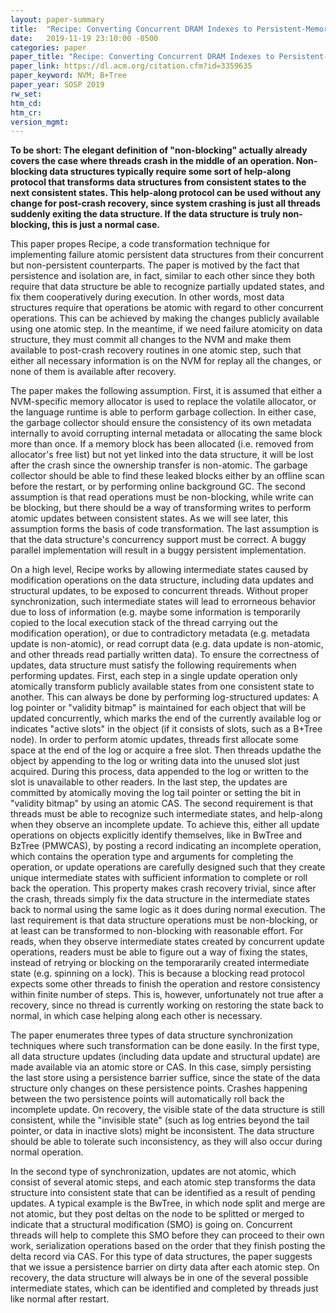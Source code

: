 ```yaml
---
layout: paper-summary
title:  "Recipe: Converting Concurrent DRAM Indexes to Persistent-Memory Indexes"
date:   2019-11-19 23:10:00 -0500
categories: paper
paper_title: "Recipe: Converting Concurrent DRAM Indexes to Persistent-Memory Indexes"
paper_link: https://dl.acm.org/citation.cfm?id=3359635
paper_keyword: NVM; B+Tree
paper_year: SOSP 2019
rw_set:
htm_cd:
htm_cr:
version_mgmt:
---
```


**To be short: The elegant definition of "non-blocking" actually already covers the case where threads crash in the middle
of an operation. Non-blocking data structures typically require some sort of help-along protocol that transforms
data structures from consistent states to the next consistent states. This help-along protocol can be used without
any change for post-crash recovery, since system crashing is just all threads suddenly exiting the data structure.
If the data structure is truly non-blocking, this is just a normal case.**

This paper propes Recipe, a code transformation technique for implementing failure atomic persistent data structures
from their concurrent but non-persistent counterparts. The paper is motived by the fact that persistence and isolation
are, in fact, similar to each other since they both require that data structure be able to recognize partially updated
states, and fix them cooperatively during execution. In other words, most data structures require that operations
be atomic with regard to other concurrent operations. This can be achieved by making the changes publicly available
using one atomic step. In the meantime, if we need failure atomicity on data structure, they must commit all changes 
to the NVM and make them available to post-crash recovery routines in one atomic step, such that either all necessary
information is on the NVM for replay all the changes, or none of them is available after recovery.

The paper makes the following assumption. First, it is assumed that either a NVM-specific memory allocator is used
to replace the volatile allocator, or the language runtime is able to perform garbage collection. In either case, the 
garbage collector should ensure the consistency of its own metadata internally to avoid corrupting internal metadata or 
allocating the same block more than once. If a memory block has been allocated (i.e. removed from allocator's free list) 
but not yet linked into the data structure, it will be lost after the crash since the ownership transfer is non-atomic. 
The garbage collector should be able to find these leaked blocks either by an offline scan before the restart, or 
by performing online background GC. The second assumption is that read operations must be non-blocking, while write
can be blocking, but there should be a way of transforming writes to perform atomic updates between consistent states.
As we will see later, this assumption forms the basis of code transformation. The last assumption is that the data
structure's concurrency support must be correct. A buggy parallel implementation will result in a buggy persistent
implementation. 

On a high level, Recipe works by allowing intermediate states caused by modification operations on the data structure, 
including data updates and structural updates, to be exposed to concurrent threads. Without proper synchronization, such 
intermediate states will lead to errorneous behavior due to loss of information (e.g. maybe some information is temporarily
copied to the local execution stack of the thread carrying out the modification operation), or due to contradictory metadata
(e.g. metadata update is non-atomic), or read corrupt data (e.g. data update is non-atomic, and other threads read partially
written data). To ensure the correctness of updates, data structure must satisfy the following requirements when
performing updates. First, each step in a single update operation only atomically transform publicly available states from 
one consistent state to another. This can always be done by performing log-structured updates: A log pointer or "validity bitmap"
is maintained for each object that will be updated concurrently, which marks the end of the currently available log or 
indicates "active slots" in the object (if it consists of slots, such as a B+Tree node). In order to perform atomic updates, 
threads first allocate some space at the end of the log or acquire a free slot. Then threads updathe the object by
appending to the log or writing data into the unused slot just acquired. During this process, data appended to the 
log or written to the slot is unavailable to other readers. In the last step, the updates are committed by atomically
moving the log tail pointer or setting the bit in "validity bitmap" by using an atomic CAS. The second requirement is that
threads must be able to recognize such intermediate states, and help-along when they observe an incomplete update. To
achieve this, either all update operations on objects explicitly identify themselves, like in BwTree and BzTree (PMWCAS),
by posting a record indicating an incomplete operation, which contains the operation type and arguments for completing
the operation, or update operations are carefully designed such that they create unique intermediate states with
sufficient information to complete or roll back the operation. This property makes crash recovery trivial, since 
after the crash, threads simply fix the data structure in the intermediate states back to normal using the same logic as 
it does during normal execution. The last requirement is that data structure operations must be non-blocking, or at
least can be transformed to non-blocking with reasonable effort. For reads, when they observe intermediate states
created by concurrent update operations, readers must be able to figure out a way of fixing the states, instead of retrying 
or blocking on the temporararily created intermediate state (e.g. spinning on a lock). This is because a blocking read 
protocol expects some other threads to finish the operation and restore consistency within finite number of 
steps. This is, however, unfortunately not true after a recovery, since no thread is currently working on restoring the 
state back to normal, in which case helping along each other is necessary. 

The paper enumerates three types of data structure synchronization techniques where such transformation can be done easily. 
In the first type, all data structure updates (including data update and structural update) are made available via an
atomic store or CAS. In this case, simply persisting the last store using a persistence barrier suffice, since the 
state of the data structure only changes on these persistence points. Crashes happening between the two persistence 
points will automatically roll back the incomplete update. On recovery, the visible state of the data structure is still
consistent, while the "invisible state" (such as log entries beyond the tail pointer, or data in inactive slots) might
be inconsistent. The data structure should be able to tolerate such inconsistency, as they will also occur during normal
operation.

In the second type of synchronization, updates are not atomic, which consist of several atomic steps, and each atomic
step transforms the data structure into consistent state that can be identified as a result of pending updates. A typical
example is the BwTree, in which node split and merge are not atomic, but they post deltas on the node to be splitted or 
merged to indicate that a structural modification (SMO) is going on. Concurrent threads will help to complete this SMO
before they can proceed to their own work, serialization operations based on the order that they finish posting the 
delta record via CAS. For this type of data structures, the paper suggests that we issue a persistence barrier on dirty
data after each atomic step. On recovery, the data structure will always be in one of the several possible intermediate 
states, which can be identified and completed by threads just like normal after restart.